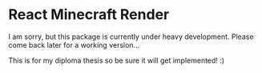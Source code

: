 # React Minecraft Render

I am sorry, but this package is currently under heavy development. Please come back later for a working version...

This is for my diploma thesis so be sure it will get implemented! :)

